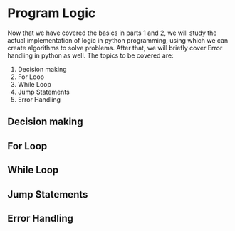 # Program Logic

Now that we have covered the basics in parts 1 and 2, we will study the actual implementation of logic in python programming, using which we can create algorithms to solve problems. After that, we will briefly cover Error handling in python as well. The topics to be covered are:

1. Decision making
2. For Loop
3. While Loop
4. Jump Statements
4. Error Handling

## Decision making

## For Loop

## While Loop

## Jump Statements

## Error Handling